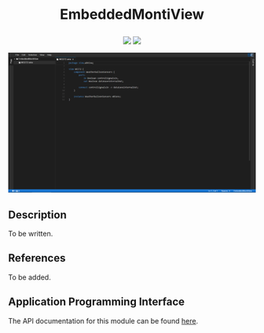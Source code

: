 # <p align="center">EmbeddedMontiView</p>
<p align="center">
    <img src="https://img.shields.io/badge/Plugin_Version-0.1.0-blue.svg?longCache=true&style=flat-square"/>
    <img src="https://img.shields.io/badge/Grammar_Version-0.0.6-blue.svg?longCache=true&style=flat-square"/>
</p>
<p align="center">
    <img src="doc/images/embeddedmontiview.png"/>
</p>

## Description
To be written.

## References
To be added.

## Application Programming Interface
The API documentation for this module can be found
[here](https://embeddedmontiarc.github.io/Elysium/plugins/embeddedmontiview/docs).
